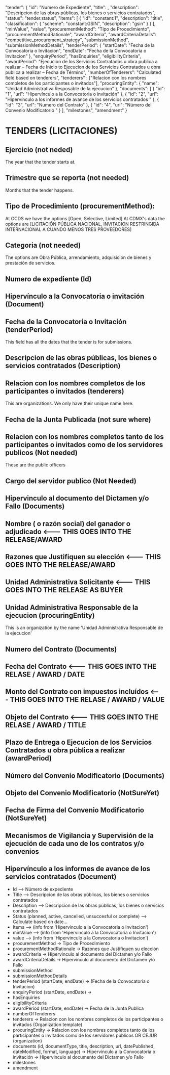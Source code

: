 "tender": {
    "id": "Numero de Expediente",
    "title": ,
    "description": "Descripcion de las obras públicas, los bienes o servicios contratados",
    "status": "tender.status",
    "items": [
        {
            "id": "constant:1",
            "description": "title",
            "classification": {
                "scheme": "constant:GSIN",
                "description": "gsin"
            }
        }
    ],
   "minValue",
   "value",
   "procurementMethod": "Tipo de Procedimiento",
   "procurementMethodRationale",
   "awardCriteria",
   "awardCriteriaDetails": "competitive_procurement_strategy",
   "submissionMethod",
   "submissionMethodDetails",
   "tenderPeriod": {
     "startDate": "Fecha de la Convocatoria o Invitacion",
     "endDate": "Fecha de la Convocatoria o Invitacion"
   },
   "enquiryPeriod",
   "hasEnquiries",
   "eligibilityCriteria",
   "awardPeriod": "Ejecucion de los Servicios Contratados u obra publica a realizar – Fecha de Inicio to Ejecucion de los Servicios Contratados u obra publica a realizar – Fecha de Término",
   "numberOfTenderers": "Calculated field based on tenderers",
   "tenderers" : ["Relacion con los nombres completos de los participantes o invitados"],
   "procuringEntity": {
       "name": "Unidad Administrativa Resposable de la ejecucion"
   },
  "documents": [
        {
            "id": "1",
            "url": "Hipervínculo a la Convocatoria o invitación"
        },
        {
            "id": "2",
            "url": "Hipervínculo a los informes de avance de los servicios contratados "
        },
        {
          "id": "3",
          "url": "Numero del Contrato"
        },
        {
          "id": "4",
          "url": "Número del Convenio Modificatorio "
        }
    ],
   "milestones",
   "amendment"
}

# TENDERS (LICITACIONES)

## Ejercicio (not neded)

  The year that the tender starts at.

## Trimestre que se reporta (not needed)

  Months that the tender happens.

## Tipo de Procedimiento (procurementMethod):

  At OCDS we have the options [Open, Selective, Limited]
  At CDMX's data the options are [LICITACIÓN PÚBLICA NACIONAL, INVITACION RESTRINGIDA INTERNACIONAL A CUANDO MENOS TRES PROVEEDORES]

## Categoria (not needed)

  The options are Obra Pública, arrendamiento, adquisición de bienes y prestación de servicios.

## Numero de expediente (Id)

## Hipervínculo a la Convocatoria o invitación (Document)

## Fecha de la Convocatoria o Invitación (tenderPeriod)

  This field has all the dates that the tender is for submissions.

## Descripcion de las obras públicas, los bienes o servicios contratados (Description)

## Relacion con los nombres completos de los participantes o invitados (tenderers)

  This are organizations. We only have their unique name here.

## Fecha de la Junta Publicada (not sure where)

## Relacion con los nombres completos tanto de los participantes o invitados como de los servidores publicos (Not needed)

  These are the public officers

## Cargo del servidor publico (Not Needed)

## Hipervinculo al documento del Dictamen y/o Fallo (Documents)

## Nombre ( o razón social) del ganador o adjudicado <--- THIS GOES INTO THE RELEASE/AWARD
## Razones que Justifiquen su elección <--- THIS GOES INTO THE RELEASE/AWARD

## Unidad Administrativa Solicitante <--- THIS GOES INTO THE RELEASE AS BUYER

## Unidad Administrativa Responsable de la ejecucion (procuringEntity)

  This is an organization by the name 'Unidad Administrativa Responsable de la ejecucion'

## Numero del Contrato (Documents)

## Fecha del Contrato <--- THIS GOES INTO THE RELASE / AWARD / DATE

## Monto del Contrato con impuestos incluídos <--- THIS GOES INTO THE RELASE / AWARD / VALUE

## Objeto del Contrato <--- THIS GOES INTO THE RELASE / AWARD / TITLE

## Plazo de Entrega o Ejecucion de los Servicios Contratados u obra pública a realizar (awardPeriod)

## Número del Convenio Modificatorio (Documents)

## Objeto del Convenio Modificatorio (NotSureYet)
## Fecha de Firma del Convenio Modificatorio (NotSureYet)
## Mecanismos de Vigilancia y Supervisión de la ejecución de cada uno de los contratos y/o convenios

## Hipervínculo a los informes de avance de los servicios contratados (Document)





* Id            --> Número de expediente
* Title         --> Descripcion de las obras públicas, los bienes o servicios contratados
* Description   --> Descripcion de las obras públicas, los bienes o servicios contratados
* Status (planned, active, cancelled, unsuccesful or complete) -->  Calculate based on date...
* Items         --> (info from 'Hipervinculo a la Convocatoria o Invitacion')
* minValue      --> (info from 'Hipervinculo a la Convocatoria o Invitacion')
* value         --> (info from 'Hipervinculo a la Convocatoria o Invitacion')
* procurementMethod -> Tipo de Procedimiento
* procurementMethodRationale -> Razones que Justifiquen su elección
* awardCriteria        -> Hipervinculo al documento del Dictamen y/o Fallo
* awardCriteriaDetails -> Hipervinculo al documento del Dictamen y/o Fallo
* submissionMethod
* submissionMethodDetails
* tenderPeriod (startDate, endDate)
                        -> (Fecha de la Convocatoria o Invitacion)
* enquiryPeriod (startDate, endDate)
                        ->
* hasEnquiries
* eligibilityCriteria
* awardPeriod (startDate, endDate)
                        -> Fecha de la Junta Publica
* numberOfTenderers
* tenderers             -> Relacion con los nombres completos de los participantes o invitados (Organization template)
* procuringEntity
                        -> Relacion con los nombres completos tanto de los participantes o invitados como de los servidores publicos OR CEJUR (organization)
* documents (id, documentType, title, description, url, datePublished, dateModified, format, language)
                        -> Hipervínculo a la Convocatoria o invitación
                        -> Hipervinculo al documento del Dictamen y/o Fallo
* milestones
* amendment
